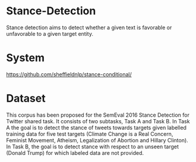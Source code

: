 # Stance-Detection
Stance detection aims to detect whether a given text is favorable or unfavorable to a given target entity. 

# System
https://github.com/sheffieldnlp/stance-conditional/ 

# Dataset
This corpus has been proposed for the SemEval 2016 Stance Detection for Twitter shared task. 
It consists of two subtasks, Task A and Task B. In Task A the goal is to detect the stance of tweets towards targets 
given labelled training data for five test targets (Climate Change is a Real Concern, Feminist Movement, Atheism, 
Legalization of Abortion and Hillary Clinton). In Task B, the goal is to detect stance with respect to an unseen target
(Donald Trump) for which labeled data are not provided.

